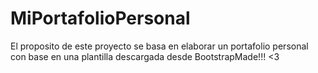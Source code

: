 # MiPortafolioPersonal

El proposito de este proyecto se basa en elaborar un portafolio personal con base en una plantilla descargada desde BootstrapMade!!! <3
